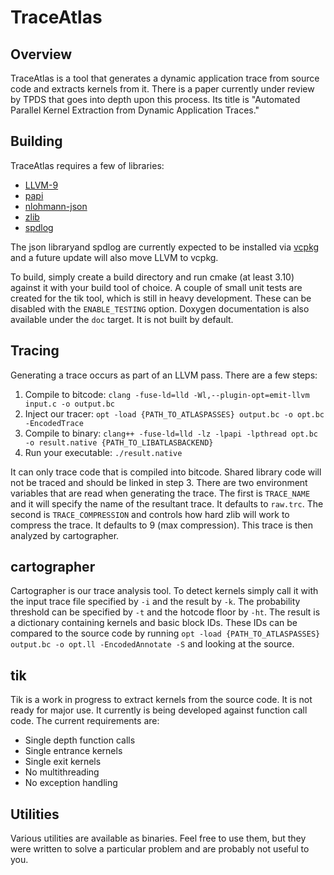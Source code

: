 # TraceAtlas

## Overview

TraceAtlas is a tool that generates a dynamic application trace from source code and extracts kernels from it. There is a paper currently under review by TPDS that goes into depth upon this process. Its title is "Automated Parallel Kernel Extraction from Dynamic Application Traces."

## Building

TraceAtlas requires a few of libraries:
* [LLVM-9](https://llvm.org/)
* [papi](https://icl.utk.edu/papi/)
* [nlohmann-json](https://github.com/nlohmann/json)
* [zlib](https://www.zlib.net/)
* [spdlog](https://github.com/gabime/spdlog)

The json libraryand spdlog are currently expected to be installed via [vcpkg](https://github.com/Microsoft/vcpkg) and a future update will also move LLVM to vcpkg.

To build, simply create a build directory and run cmake (at least 3.10) against it with your build tool of choice. A couple of small unit tests are created for the tik tool, which is still in heavy development. These can be disabled with the `ENABLE_TESTING` option. Doxygen documentation is also available under the `doc` target. It is not built by default.

## Tracing

Generating a trace occurs as part of an LLVM pass. There are a few steps:

1. Compile to bitcode: `clang -fuse-ld=lld -Wl,--plugin-opt=emit-llvm input.c -o output.bc`
2. Inject our tracer: `opt -load {PATH_TO_ATLASPASSES} output.bc -o opt.bc -EncodedTrace`
3. Compile to binary: `clang++ -fuse-ld=lld -lz -lpapi -lpthread opt.bc -o result.native {PATH_TO_LIBATLASBACKEND}`
4. Run your executable: `./result.native`

It can only trace code that is compiled into bitcode. Shared library code will not be traced and should be linked in step 3. There are two environment variables that are read when generating the trace. The first is `TRACE_NAME` and it will specify the name of the resultant trace. It defaults to `raw.trc`. The second is `TRACE_COMPRESSION` and controls how hard zlib will work to compress the trace. It defaults to 9 (max compression). This trace is then analyzed by cartographer.

## cartographer

Cartographer is our trace analysis tool. To detect kernels simply call it with the input trace file specified by `-i` and the result by `-k`. The probability threshold can be specified by `-t` and the hotcode floor by `-ht`. The result is a dictionary containing kernels and basic block IDs. These IDs can be compared to the source code by running `opt -load {PATH_TO_ATLASPASSES} output.bc -o opt.ll -EncodedAnnotate -S` and looking at the source.

## tik

Tik is a work in progress to extract kernels from the source code. It is not ready for major use. It currently is being developed against function call code. The current requirements are:
* Single depth function calls
* Single entrance kernels
* Single exit kernels
* No multithreading
* No exception handling

## Utilities

Various utilities are available as binaries. Feel free to use them, but they were written to solve a particular problem and are probably not useful to you.